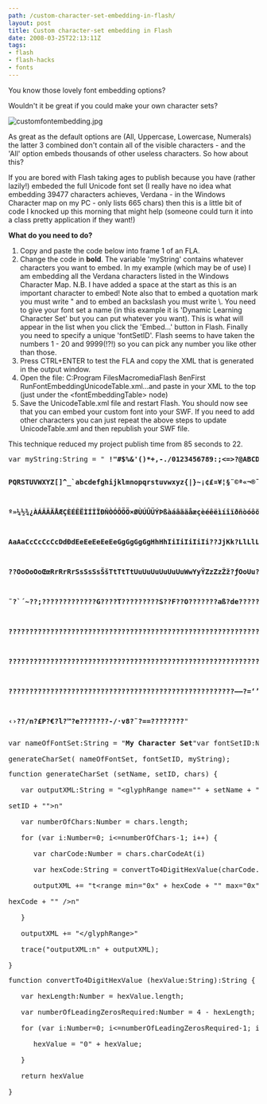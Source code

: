 ```yaml
---
path: /custom-character-set-embedding-in-flash/
layout: post
title: Custom character-set embedding in Flash
date: 2008-03-25T22:13:11Z
tags:
- flash
- flash-hacks
- fonts
---
```


You know those lovely font embedding options?

Wouldn't it be great if you could make your own character sets?

<img src="http://uploads.psyked.co.uk/2008/03/customfontembedding.jpg" alt="customfontembedding.jpg" />

As great as the default options are (All, Uppercase, Lowercase, Numerals) the latter 3 combined don't contain all of the visible characters - and the 'All' option embeds thousands of other useless characters.  So how about this?
<!--more-->

If you are bored with Flash taking ages to publish because you have (rather lazily!) embeded the full Unicode font set (I really have no idea what embedding 39477 characters achieves, Verdana - in the Windows Character map on my PC - only lists 665 chars) then this is a little bit of code I knocked up this morning that might help (someone could turn it into a class  pretty application if they want!)

<strong>What do you need to do?</strong>
<ol>
	<li>Copy and paste the code below into frame 1 of an FLA.</li>
	<li>Change the code in <strong>bold</strong>. The variable 'myString' contains whatever characters you want to embed. In my example (which may be of use) I am embedding all the Verdana characters listed in the Windows Character Map. N.B. I have added a space at the start as this is an important character to embed! Note also that to embed a quotation mark you must write " and to embed an backslash you must write \. You need to give your font set a name (in this example it is 'Dynamic Learning Character Set' but you can put whatever you want). This is what will appear in the list when you click the 'Embed...' button in Flash. Finally you need to specify a unique 'fontSetID'. Flash seems to have taken the numbers 1 - 20 and 9999(!?!) so you can pick any number you like other than those.</li>
	<li>Press CTRL+ENTER to test the FLA and copy the XML that is generated in the output window.</li>
	<li>Open the file:
C:Program FilesMacromediaFlash 8enFirst RunFontEmbeddingUnicodeTable.xml...and paste in your XML to the top (just under the &lt;fontEmbeddingTable&gt; node)</li>
	<li>Save the UnicodeTable.xml file and restart Flash. You should now see that you can embed your custom font into your SWF. If you need to add other characters you can just repeat the above steps to update UnicodeTable.xml and then republish your SWF file.</li>
</ol>
This technique reduced my project publish time from 85 seconds to 22.
<pre>var myString:String = "<strong> !"#$%&amp;'()*+,-./0123456789:;&lt;=&gt;?@ABCDEFGHIJKLMNO

PQRSTUVWXYZ[\]^_`abcdefghijklmnopqrstuvwxyz{|}~¡¢£¤¥¦§¨©ª«¬­®¯°±²³´µ¶·¸¹

º»¼½¾¿ÀÁÂÃÄÅÆÇÈÉÊËÌÍÎÏÐÑÒÓÔÕÖ×ØÙÚÛÜÝÞßàáâãäåæçèéêëìíîïðñòóôõö÷øùúûüýþÿAa

AaAaCcCcCcCcDdÐdEeEeEeEeEeGgGgGgGgHhHhIiIiIiIiIi??JjKk?LlLlLl??LlNnNnNn?

??OoOoOoŒœRrRrRrSsSsSsŠšTtTtTtUuUuUuUuUuUuWwYyŸZzZzŽž?ƒOoUu??????ˆ?¯??°?

˜?`´~??;?????????????G????T?????????S??F??O???????aß?de??????µ???p??st?f

????????????????????????????????????????????????????????????????????????

????????????????????????????????????????????????????????????????????????

??????????????????????????????????????????????????????–—?=‘’‚?“”„†‡•…‰'?

‹›??/n?£P?€?l?™?e???????-/·v8?˜?==????????</strong>"</pre>
<pre>var nameOfFontSet:String = "<strong>My Character Set</strong>"var fontSetID:Number = <strong>50</strong>

generateCharSet( nameOfFontSet, fontSetID, myString);</pre>
<pre>function generateCharSet (setName, setID, chars) {

   var outputXML:String = "&lt;glyphRange name="" + setName + "" id="" +

setID + ""&gt;n"

   var numberOfChars:Number = chars.length;

   for (var i:Number=0; i&lt;=numberOfChars-1; i++) {

      var charCode:Number = chars.charCodeAt(i)

      var hexCode:String = convertTo4DigitHexValue(charCode.toString(16))

      outputXML += "t&lt;range min="0x" + hexCode + "" max="0x" +

hexCode + "" /&gt;n"

   }

   outputXML += "&lt;/glyphRange&gt;"

   trace("outputXML:n" + outputXML);

}</pre>
<pre>function convertTo4DigitHexValue (hexValue:String):String {

   var hexLength:Number = hexValue.length;

   var numberOfLeadingZerosRequired:Number = 4 - hexLength;

   for (var i:Number=0; i&lt;=numberOfLeadingZerosRequired-1; i++) {

      hexValue = "0" + hexValue;

   }

   return hexValue

}</pre>